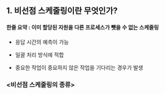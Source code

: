 ## 1. 비선점 스케줄링이란 무엇인가?

#### **한줄 요약 :  이미 할당된 자원을 다른 프로세스가 뺏을 수 없는 스케줄링**

- 응답 시간의 예측이 가능

- 일괄 처리 방식에 적합

- 중요한 작업이 중요하지 않은 작업을 기다리는 경우가 발생

### <비선점 스케줄링의 종류>
